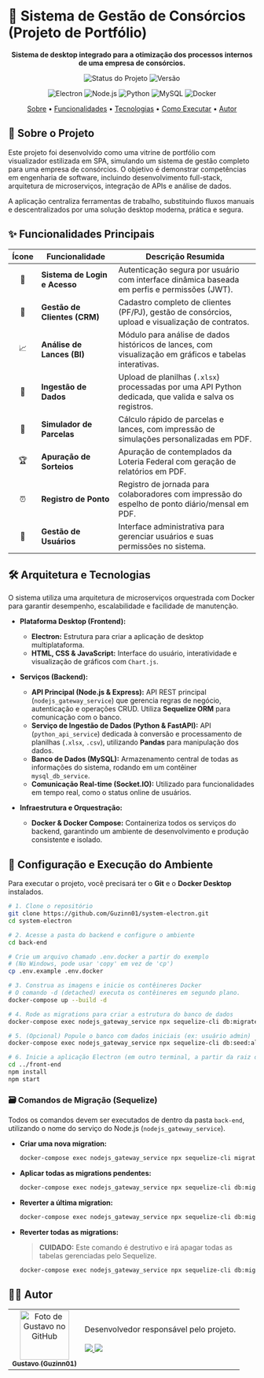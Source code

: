 # 🚀 Sistema de Gestão de Consórcios (Projeto de Portfólio)

<p align="center">
  <strong>Sistema de desktop integrado para a otimização dos processos internos de uma empresa de consórcios.</strong>
</p>

<p align="center">
  <img alt="Status do Projeto" src="https://img.shields.io/badge/status-em%20desenvolvimento-yellow?style=for-the-badge">
  <img alt="Versão" src="https://img.shields.io/badge/versão-1.1.0-blue?style=for-the-badge">
</p>

<p align="center">
  <img alt="Electron" src="https://img.shields.io/badge/Electron-191970?style=for-the-badge&logo=electron&logoColor=white">
  <img alt="Node.js" src="https://img.shields.io/badge/Node.js-339933?style=for-the-badge&logo=nodedotjs&logoColor=white">
  <img alt="Python" src="https://img.shields.io/badge/Python-3776AB?style=for-the-badge&logo=python&logoColor=white">
  <img alt="MySQL" src="https://img.shields.io/badge/MySQL-47A248?style=for-the-badge&logo=mysql&logoColor=white">
  <img alt="Docker" src="https://img.shields.io/badge/Docker-2496ED?style=for-the-badge&logo=docker&logoColor=white">
</p>

<p align="center">
  <a href="#-sobre-o-projeto">Sobre</a> •
  <a href="#-funcionalidades-principais">Funcionalidades</a> •
  <a href="#-arquitetura-e-tecnologias">Tecnologias</a> •
  <a href="#-configuração-e-execução-do-ambiente">Como Executar</a> •
  <a href="#-autor">Autor</a>
</p>

## 📖 Sobre o Projeto

Este projeto foi desenvolvido como uma vitrine de portfólio com visualizador estilizada em SPA, simulando um sistema de gestão completo para uma empresa de consórcios. O objetivo é demonstrar competências em engenharia de software, incluindo desenvolvimento full-stack, arquitetura de microserviços, integração de APIs e análise de dados.

A aplicação centraliza ferramentas de trabalho, substituindo fluxos manuais e descentralizados por uma solução desktop moderna, prática e segura.

## ✨ Funcionalidades Principais

| Ícone | Funcionalidade                | Descrição Resumida                                                                                      |
| :---: | ----------------------------- | ------------------------------------------------------------------------------------------------------- |
|  🔐   | **Sistema de Login e Acesso** | Autenticação segura por usuário com interface dinâmica baseada em perfis e permissões (JWT).            |
|  👥   | **Gestão de Clientes (CRM)**  | Cadastro completo de clientes (PF/PJ), gestão de consórcios, upload e visualização de contratos.        |
|  📈   | **Análise de Lances (BI)**    | Módulo para análise de dados históricos de lances, com visualização em gráficos e tabelas interativas.  |
|  📂   | **Ingestão de Dados**         | Upload de planilhas (`.xlsx`) processadas por uma API Python dedicada, que valida e salva os registros. |
|  🧮   | **Simulador de Parcelas**     | Cálculo rápido de parcelas e lances, com impressão de simulações personalizadas em PDF.                 |
|  🏆   | **Apuração de Sorteios**      | Apuração de contemplados da Loteria Federal com geração de relatórios em PDF.                           |
|  ⏰   | **Registro de Ponto**         | Registro de jornada para colaboradores com impressão do espelho de ponto diário/mensal em PDF.          |
|  👤   | **Gestão de Usuários**        | Interface administrativa para gerenciar usuários e suas permissões no sistema.                          |

## 🛠️ Arquitetura e Tecnologias

O sistema utiliza uma arquitetura de microserviços orquestrada com Docker para garantir desempenho, escalabilidade e facilidade de manutenção.

- **Plataforma Desktop (Frontend):**

  - **Electron:** Estrutura para criar a aplicação de desktop multiplataforma.
  - **HTML, CSS & JavaScript:** Interface do usuário, interatividade e visualização de gráficos com `Chart.js`.

- **Serviços (Backend):**

  - **API Principal (Node.js & Express):** API REST principal (`nodejs_gateway_service`) que gerencia regras de negócio, autenticação e operações CRUD. Utiliza **Sequelize ORM** para comunicação com o banco.
  - **Serviço de Ingestão de Dados (Python & FastAPI):** API (`python_api_service`) dedicada à conversão e processamento de planilhas (`.xlsx`, `.csv`), utilizando **Pandas** para manipulação dos dados.
  - **Banco de Dados (MySQL):** Armazenamento central de todas as informações do sistema, rodando em um contêiner `mysql_db_service`.
  - **Comunicação Real-time (Socket.IO):** Utilizado para funcionalidades em tempo real, como o status online de usuários.

- **Infraestrutura e Orquestração:**
  - **Docker & Docker Compose:** Containeriza todos os serviços do backend, garantindo um ambiente de desenvolvimento e produção consistente e isolado.

## 🚀 Configuração e Execução do Ambiente

Para executar o projeto, você precisará ter o **Git** e o **Docker Desktop** instalados.

```bash
# 1. Clone o repositório
git clone https://github.com/Guzinn01/system-electron.git
cd system-electron

# 2. Acesse a pasta do backend e configure o ambiente
cd back-end

# Crie um arquivo chamado .env.docker a partir do exemplo
# (No Windows, pode usar 'copy' em vez de 'cp')
cp .env.example .env.docker

# 3. Construa as imagens e inicie os contêineres Docker
# O comando -d (detached) executa os contêineres em segundo plano.
docker-compose up --build -d

# 4. Rode as migrations para criar a estrutura do banco de dados
docker-compose exec nodejs_gateway_service npx sequelize-cli db:migrate

# 5. (Opcional) Popule o banco com dados iniciais (ex: usuário admin)
docker-compose exec nodejs_gateway_service npx sequelize-cli db:seed:all

# 6. Inicie a aplicação Electron (em outro terminal, a partir da raiz do projeto)
cd ../front-end
npm install
npm start
```

### 🗃️ Comandos de Migração (Sequelize)

Todos os comandos devem ser executados de dentro da pasta `back-end`, utilizando o nome do serviço do Node.js (`nodejs_gateway_service`).

- **Criar uma nova migration:**

  ```bash
  docker-compose exec nodejs_gateway_service npx sequelize-cli migration:generate --name nome-da-migration
  ```

- **Aplicar todas as migrations pendentes:**

  ```bash
  docker-compose exec nodejs_gateway_service npx sequelize-cli db:migrate
  ```

- **Reverter a última migration:**

  ```bash
  docker-compose exec nodejs_gateway_service npx sequelize-cli db:migrate:undo
  ```

- **Reverter todas as migrations:**
  > **CUIDADO:** Este comando é destrutivo e irá apagar todas as tabelas gerenciadas pelo Sequelize.
  ```bash
  docker-compose exec nodejs_gateway_service npx sequelize-cli db:migrate:undo:all
  ```

## 👨‍💻 Autor

<table>
  <tr>
    <td align="center">
      <a href="https://github.com/Guzinn01">
        <img src="https://avatars.githubusercontent.com/u/201021844?v=4" width="100px;" alt="Foto de Gustavo no GitHub"/><br>
        <sub>
          <b>Gustavo (Guzinn01)</b>
        </sub>
      </a>
    </td>
    <td align="left">
      Desenvolvedor responsável pelo projeto.<br><br>
      <a href="https://github.com/Guzinn01" title="GitHub">
        <img src="https://img.shields.io/badge/GitHub-100000?style=for-the-badge&logo=github&logoColor=white" />
      </a>
      <a href="[https://www.linkedin.com/in/gustavo-da-silva-martins-rodrigues-a78b4b1b3/](https://www.linkedin.com/in/gustavo-da-silva-429b8331a/)" title="LinkedIn">
        <img src="https://img.shields.io/badge/LinkedIn-0077B5?style=for-the-badge&logo=linkedin&logoColor=white" />
      </a>
    </td>
  </tr>
</table>
